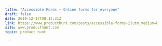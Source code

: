 ```yaml
---
title: "Accessible Forms — Online forms for everyone"
draft: false
date: 2019-12-17T08:12:21Z
link: https://www.producthunt.com/posts/accessible-forms-2?utm_medium=RSS&utm_source=hune
site: www.producthunt.com
topic: product hunt  

---
```

